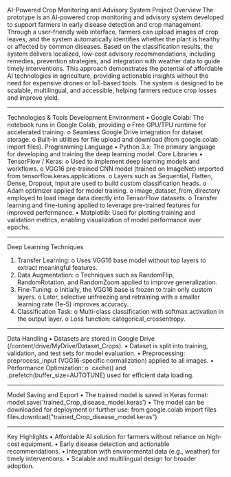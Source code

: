 AI-Powered Crop Monitoring and Advisory System
Project Overview
The prototype is an AI-powered crop monitoring and advisory system developed to support farmers in early disease detection and crop management. Through a user-friendly web interface, farmers can upload images of crop leaves, and the system automatically identifies whether the plant is healthy or affected by common diseases. Based on the classification results, the system delivers localized, low-cost advisory recommendations, including remedies, prevention strategies, and integration with weather data to guide timely interventions. This approach demonstrates the potential of affordable AI technologies in agriculture, providing actionable insights without the need for expensive drones or IoT-based tools. The system is designed to be scalable, multilingual, and accessible, helping farmers reduce crop losses and improve yield.
________________________________________
Technologies & Tools
Development Environment
•	Google Colab: The notebook runs in Google Colab, providing
o	Free GPU/TPU runtime for accelerated training.
o	Seamless Google Drive integration for dataset storage.
o	Built-in utilities for file upload and download (from google.colab import files).
Programming Language
•	Python 3.x: The primary language for developing and training the deep learning model.
Core Libraries
•	TensorFlow / Keras:
o	Used to implement deep learning models and workflows.
o	VGG16 pre-trained CNN model (trained on ImageNet) imported from tensorflow.keras.applications.
o	Layers such as Sequential, Flatten, Dense, Dropout, Input are used to build custom classification heads.
o	Adam optimizer applied for model training.
o	image_dataset_from_directory employed to load image data directly into TensorFlow datasets.
o	Transfer learning and fine-tuning applied to leverage pre-trained features for improved performance.
•	Matplotlib: Used for plotting training and validation metrics, enabling visualization of model performance over epochs.
________________________________________
Deep Learning Techniques
1.	Transfer Learning:
o	Uses VGG16 base model without top layers to extract meaningful features.
2.	Data Augmentation:
o	Techniques such as RandomFlip, RandomRotation, and RandomZoom applied to improve generalization.
3.	Fine-Tuning:
o	Initially, the VGG16 base is frozen to train only custom layers.
o	Later, selective unfreezing and retraining with a smaller learning rate (1e-5) improves accuracy.
4.	Classification Task:
o	Multi-class classification with softmax activation in the output layer.
o	Loss function: categorical_crossentropy.
________________________________________
Data Handling
•	Datasets are stored in Google Drive (/content/drive/MyDrive/Dataset_Crops).
•	Dataset is split into training, validation, and test sets for model evaluation.
•	Preprocessing: preprocess_input (VGG16-specific normalization) applied to all images.
•	Performance Optimization:
o	.cache() and .prefetch(buffer_size=AUTOTUNE) used for efficient data loading.
________________________________________
Model Saving and Export
•	The trained model is saved in Keras format:
model.save('trained_Crop_disease_model.keras')
•	The model can be downloaded for deployment or further use:
from google.colab import files
files.download("trained_Crop_disease_model.keras")
________________________________________
Key Highlights
•	Affordable AI solution for farmers without reliance on high-cost equipment.
•	Early disease detection and actionable recommendations.
•	Integration with environmental data (e.g., weather) for timely interventions.
•	Scalable and multilingual design for broader adoption.
